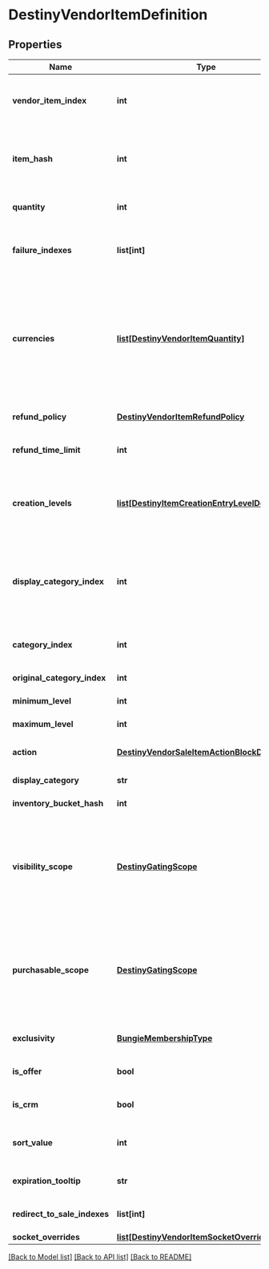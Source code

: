 # DestinyVendorItemDefinition

## Properties
Name | Type | Description | Notes
------------ | ------------- | ------------- | -------------
**vendor_item_index** | **int** | The index into the DestinyVendorDefinition.saleList. This is what we use to refer to items being sold throughout live and definition data. | [optional] 
**item_hash** | **int** | The hash identifier of the item being sold (DestinyInventoryItemDefinition).  Note that a vendor can sell the same item in multiple ways, so don&#39;t assume that itemHash is a unique identifier for this entity. | [optional] 
**quantity** | **int** | The amount you will recieve of the item described in itemHash if you make the purchase. | [optional] 
**failure_indexes** | **list[int]** | An list of indexes into the DestinyVendorDefinition.failureStrings array, indicating the possible failure strings that can be relevant for this item. | [optional] 
**currencies** | [**list[DestinyVendorItemQuantity]**](DestinyVendorItemQuantity.md) | This is a pre-compiled aggregation of item value and priceOverrideList, so that we have one place to check for what the purchaser must pay for the item. Use this instead of trying to piece together the price separately.  The somewhat crappy part about this is that, now that item quantity overrides have dynamic modifiers, this will not necessarily be statically true. If you were using this instead of live data, switch to using live data. | [optional] 
**refund_policy** | [**DestinyVendorItemRefundPolicy**](DestinyVendorItemRefundPolicy.md) | If this item can be refunded, this is the policy for what will be refundd, how, and in what time period. | [optional] 
**refund_time_limit** | **int** | The amount of time before refundability of the newly purchased item will expire. | [optional] 
**creation_levels** | [**list[DestinyItemCreationEntryLevelDefinition]**](DestinyItemCreationEntryLevelDefinition.md) | The Default level at which the item will spawn. Almost always driven by an adjusto these days. Ideally should be singular. It&#39;s a long story how this ended up as a list, but there is always either going to be 0:1 of these entities. | [optional] 
**display_category_index** | **int** | This is an index specifically into the display category, as opposed to the server-side Categories (which do not need to match or pair with each other in any way: server side categories are really just structures for common validation. Display Category will let us more easily categorize items visually) | [optional] 
**category_index** | **int** | The index into the DestinyVendorDefinition.categories array, so you can find the category associated with this item. | [optional] 
**original_category_index** | **int** | Same as above, but for the original category indexes. | [optional] 
**minimum_level** | **int** | The minimum character level at which this item is available for sale. | [optional] 
**maximum_level** | **int** | The maximum character level at which this item is available for sale. | [optional] 
**action** | [**DestinyVendorSaleItemActionBlockDefinition**](DestinyVendorSaleItemActionBlockDefinition.md) | The action to be performed when purchasing the item, if it&#39;s not just \&quot;buy\&quot;. | [optional] 
**display_category** | **str** | The string identifier for the category selling this item. | [optional] 
**inventory_bucket_hash** | **int** | The inventory bucket into which this item will be placed upon purchase. | [optional] 
**visibility_scope** | [**DestinyGatingScope**](DestinyGatingScope.md) | The most restrictive scope that determines whether the item is available in the Vendor&#39;s inventory. See DestinyGatingScope&#39;s documentation for more information.  This can be determined by Unlock gating, or by whether or not the item has purchase level requirements (minimumLevel and maximumLevel properties). | [optional] 
**purchasable_scope** | [**DestinyGatingScope**](DestinyGatingScope.md) | Similar to visibilityScope, it represents the most restrictive scope that determines whether the item can be purchased. It will at least be as restrictive as visibilityScope, but could be more restrictive if the item has additional purchase requirements beyond whether it is merely visible or not.  See DestinyGatingScope&#39;s documentation for more information. | [optional] 
**exclusivity** | [**BungieMembershipType**](BungieMembershipType.md) | If this item can only be purchased by a given platform, this indicates the platform to which it is restricted. | [optional] 
**is_offer** | **bool** | If this sale can only be performed as the result of an offer check, this is true. | [optional] 
**is_crm** | **bool** | If this sale can only be performed as the result of receiving a CRM offer, this is true. | [optional] 
**sort_value** | **int** | *if* the category this item is in supports non-default sorting, this value should represent the sorting value to use, pre-processed and ready to go. | [optional] 
**expiration_tooltip** | **str** | If this item can expire, this is the tooltip message to show with its expiration info. | [optional] 
**redirect_to_sale_indexes** | **list[int]** | If this is populated, the purchase of this item should redirect to purchasing these other items instead. | [optional] 
**socket_overrides** | [**list[DestinyVendorItemSocketOverride]**](DestinyVendorItemSocketOverride.md) |  | [optional] 

[[Back to Model list]](../README.md#documentation-for-models) [[Back to API list]](../README.md#documentation-for-api-endpoints) [[Back to README]](../README.md)


